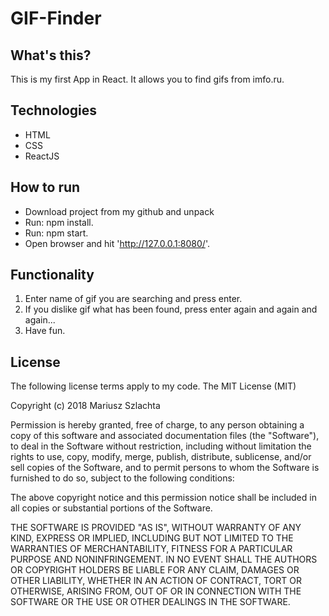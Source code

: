 # GIF-Finder

## What's this?

This is my first App in React. It allows you to find gifs from imfo.ru.

## Technologies

- HTML
- CSS
- ReactJS

## How to run

- Download project from my github and unpack
- Run: npm install.
- Run: npm start.
- Open browser and hit 'http://127.0.0.1:8080/'.


## Functionality

1. Enter name of gif you are searching and press enter.
2. If you dislike gif what has been found, press enter again and again and again...
3. Have fun.

## License

The following license terms apply to my code.
The MIT License (MIT)

Copyright (c) 2018 Mariusz Szlachta

Permission is hereby granted, free of charge, to any person obtaining a copy of this software and associated documentation files (the "Software"), to deal in the Software without restriction, including without limitation the rights to use, copy, modify, merge, publish, distribute, sublicense, and/or sell copies of the Software, and to permit persons to whom the Software is furnished to do so, subject to the following conditions:

The above copyright notice and this permission notice shall be included in all copies or substantial portions of the Software.

THE SOFTWARE IS PROVIDED "AS IS", WITHOUT WARRANTY OF ANY KIND, EXPRESS OR IMPLIED, INCLUDING BUT NOT LIMITED TO THE WARRANTIES OF MERCHANTABILITY, FITNESS FOR A PARTICULAR PURPOSE AND NONINFRINGEMENT. IN NO EVENT SHALL THE AUTHORS OR COPYRIGHT HOLDERS BE LIABLE FOR ANY CLAIM, DAMAGES OR OTHER LIABILITY, WHETHER IN AN ACTION OF CONTRACT, TORT OR OTHERWISE, ARISING FROM, OUT OF OR IN CONNECTION WITH THE SOFTWARE OR THE USE OR OTHER DEALINGS IN THE SOFTWARE.
